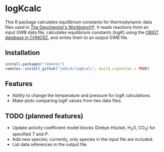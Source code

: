 # logKcalc

This R package calculates equilibrium constants for thermodynamic data files used in [The Geochemist's Workbench®](https://www.gwb.com).
It reads reactions from an input GWB data file, calculates equilibrium constants (log*K*) using the [OBIGT database in CHNOSZ](http://chnosz.net/vignettes/obigt.html), and writes them to an output GWB file.

## Installation

```R
install.packages("remotes")
remotes::install_github("jedick/logKcalc", build_vignettes = TRUE)
```

## Features

  * Ability to change the temperature and pressure for log*K* calculations.
  * Make plots comparing log*K* values from two data files.

## TODO (planned features)

  * Update activity coefficient model blocks (Debye-Hückel, H<sub>2</sub>O, CO<sub>2</sub>) for specified *T* and *P*.
  * Add new species; currently, only species in the input file are included.
  * List data references in the output file.
